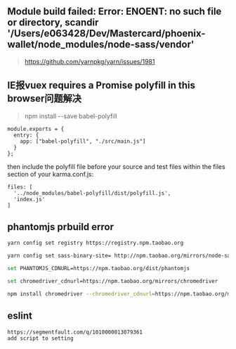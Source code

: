 ## Module build failed: Error: ENOENT: no such file or directory, scandir '/Users/e063428/Dev/Mastercard/phoenix-wallet/node_modules/node-sass/vendor'

> https://github.com/yarnpkg/yarn/issues/1981

## IE报vuex requires a Promise polyfill in this browser问题解决

> npm install --save babel-polyfill

```
module.exports = {
  entry: {
    app: ["babel-polyfill", "./src/main.js"]
  }
};
```

then include the polyfill file before your source and test files within the files section of your karma.conf.js:
```
files: [
  '../node_modules/babel-polyfill/dist/polyfill.js',
  'index.js'
]
```

## phantomjs prbuild error
```bash
yarn config set registry https://registry.npm.taobao.org

yarn config set sass-binary-site= http://npm.taobao.org/mirrors/node-sass

set PHANTOMJS_CDNURL=https://npm.taobao.org/dist/phantomjs

set chromedriver_cdnurl=https://npm.taobao.org/mirrors/chromedriver

npm install chromedriver --chromedriver_cdnurl=https://npm.taobao.org/mirrors/chromedriver
```

## eslint
```
https://segmentfault.com/q/1010000013079361
add script to setting
```

